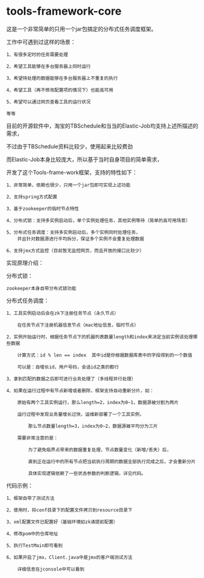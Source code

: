 # tools-framework-core
这是一个非常简单的只用一个jar包搞定的分布式任务调度框架。


工作中可遇到过这样的场景：

	1、有很多定时的任务需要处理

	2、希望工具能够在多台服务器上同时运行

	3、希望待处理的数据能够在多台服务器上不重复的执行

	4、希望工具（再不修改配置项的情况下）也能高可用

	5、希望可以通过网页查看工具的运行状况

	等等


目前的开源软件中，淘宝的TBSchedule和当当的Elastic-Job均支持上述所描述的需求，

不过由于TBSchedule资料比较少，使用起来比较费劲

而Elastic-Job本身比较庞大，所以基于当时自身项目的简单需求，

开发了这个Tools-frame-work框架，支持的特性如下：


	1、非常简单，依赖也很少，只用一个jar包即可实现上述功能

	2、支持spring方式配置

	3、基于zookeeper的临时节点特性

	4、分布式锁：支持多实例启动后，单个实例处理任务，其他实例等待（简单的高可用场景）

	5、分布式任务调度：支持多实例启动后，多个实例同时处理任务，
		并且针对数据源进行平均拆分，保证多个实例不会重复处理数据
	
	6、支持jmx方式监控（目前暂无监控网页，而且开放的接口比较少）



	
	

实现原理介绍：

分布式锁：

	zookeeper本身自带分布式锁功能
	
分布式任务调度：

	1、工具实例启动后会在zk下注册任务节点（永久节点）
	
		在任务节点下注册机器信息节点（mac地址信息，临时节点）
		
	2、实例开始运行时，根据任务节点下的机器列表数量length和index来决定当前实例该处理哪些数据
	
		计算方式：id % len == index  其中id是你根据数据库表中的字段得到的一个数值
		
		可以是：自增长id，用户号码，会话id之类的都行
		
	3、拿到匹配的数据之后即可进行业务处理了（多线程并行处理）
	
	4、如果在运行过程中有节点新增或者删除，框架支持自动重新分片，如：
	
		原始有两个工具实例运行，那么length=2，index为0~1，数据源被分割为两片
		
		运行过程中发现业务量增长过快，运维新部署了一个工具实例，
		
			那么节点数量length=3，index为0~2，数据源被平均分为三片
			
		需要非常注意的是：
		
			为了避免临界点带来的数据重复处理，节点数量变化（新增/丢失）后，
			
			直到正在运行中的所有节点把当前执行周期的数据全部执行完成之后，才会重新分片
			
			具体实现逻辑依赖了一些状态参数的判断逻辑，详见代码。
			
			

			
代码示例：

	1、框架自带了测试方法
	
	2、使用时，将conf目录下的配置文件拷贝到resource目录下
	
	3、xml配置文件已配置好（基础环境如zk请提前配置）
	
	4、修改pom中的仓库地址
	
	5、执行TestMain即可看到
	
	6、如果开启了jmx，Client.java中是jmx的客户端测试方法
	
		详细信息在jconsole中可以看到
		